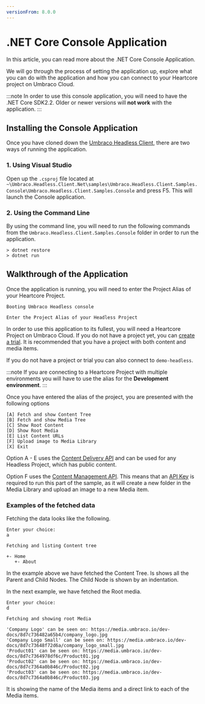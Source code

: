```yaml
---
versionFrom: 8.0.0
---
```


# .NET Core Console Application

In this article, you can read more about the .NET Core Console Application.

We will go through the process of setting the application up, explore what you can do with the application and how you can connect to your Heartcore project on Umbraco Cloud.

:::note
In order to use this console application, you will need to have the .NET Core SDK2.2. Older or newer versions will __not work__ with the application.
:::

## Installing the Console Application

Once you have cloned down the [Umbraco Headless Client](https://github.com/umbraco/Umbraco.Headless.Client.Net), there are two ways of running the application.

### 1. Using Visual Studio

Open up the `.csproj` file located at `~\Umbraco.Headless.Client.Net\samples\Umbraco.Headless.Client.Samples.Console\Umbraco.Headless.Client.Samples.Console` and press F5. This will launch the Console application.

### 2. Using the Command Line

By using the command line, you will need to run the following commands from the `Umbraco.Headless.Client.Samples.Console` folder in order to run the application.

```
> dotnet restore
> dotnet run
```

## Walkthrough of the Application

Once the application is running, you will need to enter the Project Alias of your Heartcore Project.

```
Booting Umbraco Headless console

Enter the Project Alias of your Headless Project

```

In order to use this application to its fullest, you will need a Heartcore Project on Umbraco Cloud. If you do not have a project yet, you can [create a trial](https://umbraco.com/try-umbraco-heartcore/). It is recommended that you have a project with both content and media items.

If you do not have a project or trial you can also connect to `demo-headless`.

:::note
If you are connecting to a Heartcore Project with multiple environments you will have to use the alias for the __Development environment__.
:::

Once you have entered the alias of the project, you are presented with the following options

```
[A] Fetch and show Content Tree
[B] Fetch and show Media Tree
[C] Show Root Content
[D] Show Root Media
[E] List Content URLs
[F] Upload image to Media Library
[X] Exit
```

Option A - E uses the [Content Delivery API](../API-Documentation/Content-Delivery/index.md) and can be used for any Headless Project, which has public content.

Option F uses the [Content Management API](../API-Documentation/Content-Management/index.md). This means that an [API Key](../Getting-Started-Cloud/Backoffice-Users-and-API-Keys/index.md) is required to run this part of the sample, as it will create a new folder in the Media Library and upload an image to a new Media item.

### Examples of the fetched data

Fetching the data looks like the following.

```
Enter your choice:
a

Fetching and listing Content tree

+- Home
   +- About
```

In the example above we have fetched the Content Tree. Is shows all the Parent and Child Nodes. The Child Node is shown by an indentation.

In the next example, we have fetched the Root media.

```
Enter your choice:
d

Fetching and showing root Media

'Company Logo' can be seen on: https://media.umbraco.io/dev-docs/8d7c736482a65b4/company_logo.jpg
'Company Logo Small' can be seen on: https://media.umbraco.io/dev-docs/8d7c73648f72d6a/company_logo_small.jpg
'Product01' can be seen on: https://media.umbraco.io/dev-docs/8d7c7364978df6c/Product01.jpg
'Product02' can be seen on: https://media.umbraco.io/dev-docs/8d7c7364a0b846c/Product02.jpg
'Product03' can be seen on: https://media.umbraco.io/dev-docs/8d7c7364a0b846c/Product03.jpg
```

It is showing the name of the Media items and a direct link to each of the Media items.

